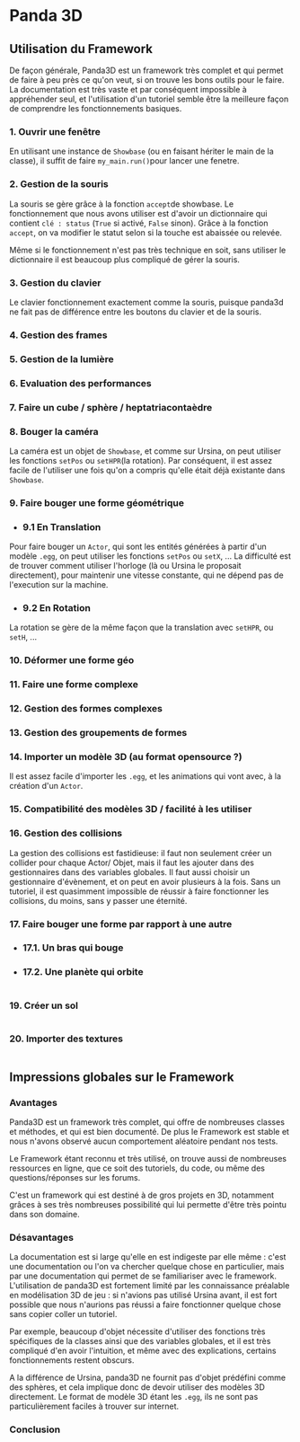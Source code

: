 # Panda 3D
## Utilisation du Framework 

De façon générale, Panda3D est un framework très complet et qui permet de faire à peu près ce qu'on veut, si on trouve les bons outils pour le faire. La documentation est très vaste et par conséquent impossible à appréhender seul, et l'utilisation d'un tutoriel semble être la meilleure façon de comprendre les fonctionnements basiques. 

### 1. Ouvrir une fenêtre

En utilisant une instance de `Showbase` (ou en faisant hériter le main de la classe), il suffit de faire `my_main.run()`pour lancer une fenetre.

### 2. Gestion de la souris

La souris se gère grâce à la fonction `accept`de showbase. Le fonctionnement que nous avons utiliser est d'avoir un dictionnaire qui contient `clé : status` (`True` si activé, `False` sinon). Grâce à la fonction `accept`, on va modifier le statut selon si la touche est abaissée ou relevée.

Même si le fonctionnement n'est pas très technique en soit, sans utiliser le dictionnaire il est beaucoup plus compliqué de gérer la souris. 

### 3. Gestion du clavier

Le clavier fonctionnement exactement comme la souris, puisque panda3d ne fait pas de différence entre les boutons du clavier et de la souris. 

### 4. Gestion des frames
### 5. Gestion de la lumière 
### 6. Evaluation des performances
### 7. Faire un cube / sphère / heptatriacontaèdre
### 8. Bouger la caméra

La caméra est un objet de `Showbase`, et comme sur Ursina, on peut utiliser les fonctions `setPos` ou `setHPR`(la rotation). Par conséquent, il est assez facile de l'utiliser une fois qu'on a compris qu'elle était déjà existante dans `Showbase`.

### 9. Faire bouger une forme géométrique
- ### 9.1 En Translation

Pour faire bouger un `Actor`, qui sont les entités générées à partir d'un modèle `.egg`, on peut utiliser les fonctions `setPos` ou `setX`, ... La difficulté est de trouver comment utiliser l'horloge (là ou Ursina le proposait directement), pour maintenir une vitesse constante, qui ne dépend pas de l'execution sur la machine. 

- ### 9.2 En Rotation

La rotation se gère de la même façon que la translation avec `setHPR`, ou `setH`, ...

### 10. Déformer une forme géo
### 11. Faire une forme complexe
### 12. Gestion des formes complexes
### 13. Gestion des groupements de formes
### 14. Importer un modèle 3D (au format opensource ?)

Il est assez facile d'importer les `.egg`, et les animations qui vont avec, à la création d'un `Actor`. 

### 15. Compatibilité des modèles 3D / facilité à les utiliser
### 16. Gestion des collisions

La gestion des collisions est fastidieuse: il faut non seulement créer un collider pour chaque Actor/ Objet, mais il faut les ajouter dans des gestionnaires dans des variables globales. Il faut aussi choisir un gestionnaire d'évènement, et on peut en avoir plusieurs à la fois. Sans un tutoriel, il est quasimment impossible de réussir à faire fonctionner les collisions, du moins, sans y passer une éternité. 

### 17. Faire bouger une forme par rapport à une autre 
- ### 17.1. Un bras qui bouge
- ### 17.2. Une planète qui orbite
```py
```
### 19. Créer un sol 
```py
```
### 20. Importer des textures
```py
```
## Impressions globales sur le Framework

### Avantages

Panda3D est un framework très complet, qui offre de nombreuses classes et méthodes, et qui est bien documenté. De plus le Framework est stable et nous n'avons observé aucun comportement aléatoire pendant nos tests. 

Le Framework étant reconnu et très utilisé, on trouve aussi de nombreuses ressources en ligne, que ce soit des tutoriels, du code, ou même des questions/réponses sur les forums.

C'est un framework qui est destiné à de gros projets en 3D, notamment grâces à ses très nombreuses possibilité qui lui permette d'être très pointu dans son domaine.
### Désavantages

La documentation est si large qu'elle en est indigeste par elle même : c'est une documentation ou l'on va chercher quelque chose en particulier, mais par une documentation qui permet de se familiariser avec le framework. L'utilisation de panda3D est fortement limité par les connaissance préalable en modélisation 3D de jeu : si n'avions pas utilisé Ursina avant, il est fort possible que nous n'aurions pas réussi a faire fonctionner quelque chose sans copier coller un tutoriel.

Par exemple, beaucoup d'objet nécessite d'utiliser des fonctions très spécifiques de la classes ainsi que des variables globales, et il est très compliqué d'en avoir l'intuition, et même avec des explications, certains fonctionnements restent obscurs.

A la différence de Ursina, panda3D ne fournit pas d'objet prédéfini comme des sphères, et cela implique donc de devoir utiliser des modèles 3D directement. Le format de modèle 3D étant les `.egg`, ils ne sont pas particulièrement faciles à trouver sur internet.

### Conclusion
